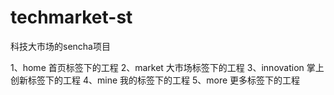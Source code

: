 techmarket-st
=============

科技大市场的sencha项目

1、home     首页标签下的工程
2、market   大市场标签下的工程
3、innovation   掌上创新标签下的工程
4、mine         我的标签下的工程
5、more        更多标签下的工程
